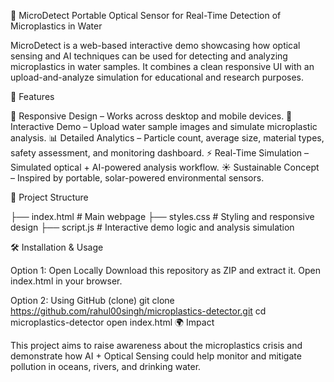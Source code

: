 🌊 MicroDetect
Portable Optical Sensor for Real-Time Detection of Microplastics in Water

MicroDetect is a web-based interactive demo showcasing how optical sensing and AI techniques can be used for detecting and analyzing microplastics in water samples. It combines a clean responsive UI with an upload-and-analyze simulation for educational and research purposes.

🚀 Features

📱 Responsive Design – Works across desktop and mobile devices.
🔬 Interactive Demo – Upload water sample images and simulate microplastic analysis.
📊 Detailed Analytics – Particle count, average size, material types, safety assessment, and monitoring dashboard.
⚡ Real-Time Simulation – Simulated optical + AI-powered analysis workflow.
☀️ Sustainable Concept – Inspired by portable, solar-powered environmental sensors.

📂 Project Structure

├── index.html # Main webpage ├── styles.css # Styling and responsive design ├── script.js # Interactive demo logic and analysis simulation

🛠️ Installation & Usage

Option 1: Open Locally
Download this repository as ZIP and extract it.
Open index.html in your browser.

Option 2: Using GitHub (clone)
git clone https://github.com/rahul00singh/microplastics-detector.git
cd microplastics-detector
open index.html
🌍 Impact

This project aims to raise awareness about the microplastics crisis and demonstrate how AI + Optical Sensing could help monitor and mitigate pollution in oceans, rivers, and drinking water.
